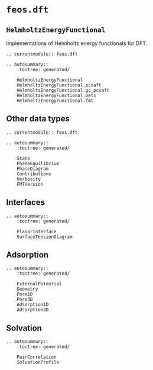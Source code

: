 
# `feos.dft`

## `HelmholtzEnergyFunctional`

Implementations of Helmholtz energy functionals for DFT.

```{eval-rst}
.. currentmodule:: feos.dft

.. autosummary::
    :toctree: generated/

    HelmholtzEnergyFunctional
    HelmholtzEnergyFunctional.pcsaft
    HelmholtzEnergyFunctional.gc_pcsaft
    HelmholtzEnergyFunctional.pets
    HelmholtzEnergyFunctional.fmt
```

## Other data types

```{eval-rst}
.. currentmodule:: feos.dft

.. autosummary::
    :toctree: generated/

    State
    PhaseEquilibrium
    PhaseDiagram
    Contributions
    Verbosity
    FMTVersion
```

## Interfaces

```{eval-rst}
.. autosummary::
    :toctree: generated/

    PlanarInterface
    SurfaceTensionDiagram
```

## Adsorption

```{eval-rst}
.. autosummary::
    :toctree: generated/

    ExternalPotential
    Geometry
    Pore1D
    Pore3D
    Adsorption1D
    Adsorption3D
```

## Solvation

```{eval-rst}
.. autosummary::
    :toctree: generated/

    PairCorrelation
    SolvationProfile
```